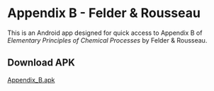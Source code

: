 # Appendix B - Felder & Rousseau

This is an Android app designed for quick access to Appendix B of *Elementary Principles of Chemical Processes* by Felder & Rousseau.

## Download APK
[Appendix_B.apk](https://github.com/j-unayed/Appendix-B-Felder-Rousseau/releases/download/android/appendix_B.apk)
